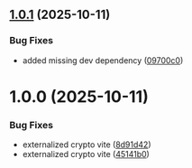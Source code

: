 ## [1.0.1](https://github.com/SourceRegistry/node-totp/compare/v1.0.0...v1.0.1) (2025-10-11)


### Bug Fixes

* added missing dev dependency ([09700c0](https://github.com/SourceRegistry/node-totp/commit/09700c05877ba7a4e64e71c1418b2f9a1ec840b4))

# 1.0.0 (2025-10-11)


### Bug Fixes

* externalized crypto vite ([8d91d42](https://github.com/SourceRegistry/node-totp/commit/8d91d4218783ab620ce8a0b9b2a915e0478c55d5))
* externalized crypto vite ([45141b0](https://github.com/SourceRegistry/node-totp/commit/45141b0896409be7bb0c692e4a59f1f7aa62a385))
